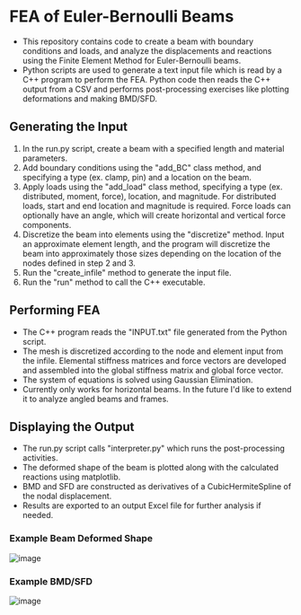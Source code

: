 # FEA of Euler-Bernoulli Beams

- This repository contains code to create a beam with boundary conditions and loads, and analyze the displacements and reactions using the Finite Element Method for Euler-Bernoulli beams.
- Python scripts are used to generate a text input file which is read by a C++ program to perform the FEA. Python code then reads the C++ output from a CSV and performs post-processing exercises like plotting deformations and making BMD/SFD.

## Generating the Input
1. In the run.py script, create a beam with a specified length and material parameters.
2. Add boundary conditions using the "add_BC" class method, and specifying a type (ex. clamp, pin) and a location on the beam.
3. Apply loads using the "add_load" class method, specifying a type (ex. distributed, moment, force), location, and magnitude. For distributed loads, start and end location and magnitude is required. Force loads can optionally have an angle, which will create horizontal and vertical force components.
4. Discretize the beam into elements using the "discretize" method. Input an approximate element length, and the program will discretize the beam into approximately those sizes depending on the location of the nodes defined in step 2 and 3.
5. Run the "create_infile" method to generate the input file.
6. Run the "run" method to call the C++ executable.

## Performing FEA
- The C++ program reads the "INPUT.txt" file generated from the Python script. 
- The mesh is discretized according to the node and element input from the infile. Elemental stiffness matrices and force vectors are developed and assembled into the global stiffness matrix and global force vector.
- The system of equations is solved using Gaussian Elimination.
- Currently only works for horizontal beams. In the future I'd like to extend it to analyze angled beams and frames.

## Displaying the Output
- The run.py script calls "interpreter.py" which runs the post-processing activities.
- The deformed shape of the beam is plotted along with the calculated reactions using matplotlib.
- BMD and SFD are constructed as derivatives of a CubicHermiteSpline of the nodal displacement. 
- Results are exported to an output Excel file for further analysis if needed.

### Example Beam Deformed Shape
![image](https://github.com/user-attachments/assets/f3ae11d6-7f2b-4a6e-8552-e3b69b4088dd)


### Example BMD/SFD
![image](https://github.com/user-attachments/assets/1352ffe2-3f35-4b9e-a4c4-20117a947c83)


